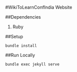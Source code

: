 #WikiToLearnConfIndia Website

##Dependencies

1. Ruby

##Setup

```
bundle install
```

##Run Locally

```
bundle exec jekyll serve
```
